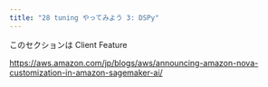 ```yaml
---
title: "28 tuning やってみよう 3: DSPy"
---
```



このセクションは Client Feature

https://aws.amazon.com/jp/blogs/aws/announcing-amazon-nova-customization-in-amazon-sagemaker-ai/